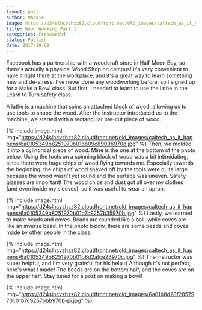 ```yaml
---
layout: post
author: Maddie
image: https://d24slhcvzhzz82.cloudfront.net/old_images/caltech_as_it_happens/6a0105349b8251970b01bb09c89040970d.jpg
title: Wood Working Part 1
categories: [research]
status: Publish
date: 2017-10-09
---
```



Facebook has a partnership with a woodcraft store in Half Moon Bay, so there's actually a physical Wood Shop on campus! It's very convenient to have it right there at the workplace, and it's a great way to learn something new and de-stress. I've never done any woodworking before, so I signed up for a Make a Bowl class. But first, I needed to learn to use the lathe in the Learn to Turn safety class.

A lathe is a machine that spins an attached block of wood, allowing us to use tools to shape the wood. After the instructor introduced us to the machine, we started with a rectangular pre-cut piece of wood.


{% include image.html img="https://d24slhcvzhzz82.cloudfront.net/old_images/caltech_as_it_happens/6a0105349b8251970b01bb09c89096970d.jpg" %}
Then, we molded it into a cylindrical piece of wood. Mine is the one at the bottom of the photo below. Using the tools on a spinning block of wood was a bit intimidating, since there were huge chips of wood flying towards me. Especially towards the beginning, the chips of wood shaved off by the tools were quite large because the wood wasn't yet round and the surface was uneven. Safety glasses are important! The wood chips and dust got all over my clothes (and even inside my sleeves), so it was useful to wear an apron.


{% include image.html img="https://d24slhcvzhzz82.cloudfront.net/old_images/caltech_as_it_happens/6a0105349b8251970b01b7c9257b35970b.jpg" %}
Lastly, we learned to make beads and coves. Beads are rounded like a ball, while coves are like an inverse bead. In the photo below, there are some beads and coves made by other people in the class.


{% include image.html img="https://d24slhcvzhzz82.cloudfront.net/old_images/caltech_as_it_happens/6a0105349b8251970b01b8d2afce23970c.jpg" %}
The instructor was super helpful, and I'm very grateful for his help :) Although it's not perfect, here's what I made! The beads are on the bottom half, and the coves are on the upper half. Stay tuned for a post on making a bowl!

{% include image.html img="https://d24slhcvzhzz82.cloudfront.net/old_images/6a01b8d28f2857970c01b7c9257bbb970b-pi.jpg" %}
